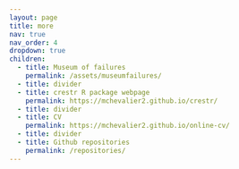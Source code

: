 ```yaml
---
layout: page
title: more
nav: true
nav_order: 4
dropdown: true
children:
  - title: Museum of failures
    permalink: /assets/museumfailures/
  - title: divider
  - title: crestr R package webpage
    permalink: https://mchevalier2.github.io/crestr/
  - title: divider
  - title: CV
    permalink: https://mchevalier2.github.io/online-cv/
  - title: divider
  - title: Github repositories
    permalink: /repositories/
---
```

